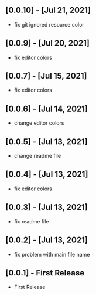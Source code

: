 ## [0.0.10] - [Jul 21, 2021]
* fix git ignored resource color
## [0.0.9] - [Jul 20, 2021]
* fix editor colors
## [0.0.7] - [Jul 15, 2021]
* fix editor colors
## [0.0.6] - [Jul 14, 2021]
* change editor colors
## [0.0.5] - [Jul 13, 2021]
* change readme file
## [0.0.4] - [Jul 13, 2021]
* fix editor colors
## [0.0.3] - [Jul 13, 2021]
* fix readme file
## [0.0.2] - [Jul 13, 2021]
* fix problem with main file name
## [0.0.1] - First Release
* First Release
